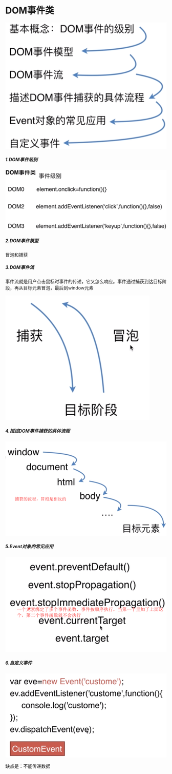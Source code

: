 

# DOM事件类

![image](./img/4.1.png)

##### 1.DOM事件级别

![image](./img/4.2.png)

##### 2.DOM事件模型

冒泡和捕获

##### 3.DOM事件流

事件流就是用户点击鼠标时事件的传递，它又怎么响应。事件通过捕获到达目标阶段，再从目标元素冒泡，最后到window元素

![image](./img/4.3.png)

##### 4.描述DOM事件捕获的具体流程

![image](./img/4.4.png)

##### 5.Event对象的常见应用
![image](./img/4.5.png)

##### 6.自定义事件

![image](./img/4.6.png)

缺点是：不能传递数据